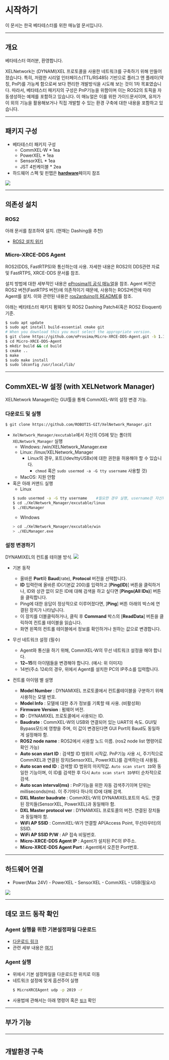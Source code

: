 # 시작하기

이 문서는 한국 베타테스터를 위한 매뉴얼 문서입니다.

---
## 개요

베타테스터 여러분, 환영합니다.

XELNetwork는 (DYNAMI)XEL 프로토콜을 사용한 네트워크를 구축하기 위해 만들어졌습니다. 특히, 저렴한 시리얼 인터페이스(TTL/RS485) 기반으로 플러그 앤 플레이(약칭, PnP)를 가능케 함으로써 보다 편리한 개발방식을 시도해 보는 것이 1차 목표였습니다.
따라서, 베타테스터 패키지의 구성은 PnP기능을 위함이며 이는 ROS2의 토픽을 자동생성하는 예제를 포함하고 있습니다. 이 매뉴얼은 이를 위한 가이드문서이며, 유저가 이 외의 기능을 활용해보거나 직접 개발할 수 있는 환경 구축에 대한 내용을 포함하고 있습니다.

---

## 패키지 구성

- 베타테스터 패키지 구성
  - CommXEL-W * 1ea
  - PowerXEL * 1ea
  - SensorXEL * 1ea
  - JST 4핀케이블 * 2ea 
- 하드웨어 스펙 및 핀맵은 [**hardware**](hardware.md)페이지 참조

![](_static/xelnetwork_beta_pack.png)


---
## 의존성 설치

### ROS2
아래 문서를 참조하여 설치. (현재는 Dashing을 추천)
- [ROS2 설치 위키](https://index.ros.org/doc/ros2/Installation/Dashing/#installing-ros-2-dashing-diademata)

### Micro-XRCE-DDS Agent
ROS2(DDS, FastRTPS)와 통신하는데 사용.
자세한 내용은 ROS2의 DDS관련 자료 및 FastRTPS, XRCE-DDS 문서를 참조.

설치 방법에 대한 세부적인 내용은 [eProsima의 공식 매뉴얼](https://micro-xrce-dds.readthedocs.io/en/latest/installation.html#installing-the-agent-stand-alone)을 참조.
Agent 버전은 ROS2 버전(FastRTPS 버전)에 의존적이기 때문에, 사용하는 ROS2버전에 따라 Agent를 설치.
이와 관련된 내용은 [ros2arduino의 README](https://github.com/ROBOTIS-GIT/ros2arduino#version-specific-dependencies)를 참조.

아래는 베타테스터 패키지 펌웨어 및 ROS2 Dashing Patch4(혹은 ROS2 Eloquent) 기준.
```bash
$ sudo apt update
$ sudo apt install build-essential cmake git
# When you download this you must select the appropriate version.
$ git clone https://github.com/eProsima/Micro-XRCE-DDS-Agent.git -b 1.1.5
$ cd Micro-XRCE-DDS-Agent
$ mkdir build && cd build
$ cmake ..
$ make
$ sudo make install
$ sudo ldconfig /usr/local/lib/
```
---
## CommXEL-W 설정 (with XELNetwork Manager)
XELNetwork Manager라는 GUI툴을 통해 CommXEL-W의 설정 변경 가능.

### 다운로드 및 실행
```bash
$ git clone https://github.com/ROBOTIS-GIT/XelNetwork_Manager.git
```
- `XelNetwork_Manager/excutable`에서 자신의 OS에 맞는 폴더의 `XELNetwork_Manager` 실행
  - Windows: /win/XELNetwork_Manager.exe
  - Linux: /linux/XELNetwork_Manager
    - Linux의 경우, 포트(/dev/ttyUSBx)에 대한 권한을 허용해야 할 수 있습니다. 
      - `chmod` 혹은 `sudo usermod -a -G tty username` 사용할 것)
  - MacOS: 지원 안함
- 혹은 아래 커맨드 실행
  - Linux
  ```bash
  $ sudo usermod -a -G tty username    #필요한 경우 실행, username은 자신의 계정이름으로 변경
  $ cd ./XelNetwork_Manager/excutable/linux
  $ ./XELManager
  ```
  - WIndows
  ```bash
  > cd ./XelNetwork_Manager/excutable/win
  > ./XELManager.exe
  ```

### 설정 변경하기
DYNAMIXEL의 컨트롤 테이블 방식.
![](_static/xel_manager.png)

- 기본 동작
  - 올바른 **Port**와 **Baud**(rate), **Protocol** 버전을 선택합니다.
  - **ID** 입력란에 올바른 ID(기본값 200)를 입력하고 [**Ping(ID)**] 버튼을 클릭하거나, ID와 상관 없이 모든 ID에 대해 검색을 하고 싶다면 [**Pings(All IDs)**] 버튼을 클릭합니다.
  - Ping에 대한 응답이 정상적으로 이루어졌다면, [**Ping**] 버튼 아래의 박스에 연결된 장치가 나타납니다.
  - 이 장치를 더블클릭하거나, 클릭 후 **Command** 박스의 [**ReadData**] 버튼을 클릭하여 컨트롤 테이블을 읽습니다.
  - 화면 왼쪽의 컨트롤 테이블에서 정보를 확인하거나 원하는 값으로 변경합니다.

- 무선 네트워크 설정 (필수)
  - Agent와 통신을 하기 위해, CommXEL-W의 무선 네트워크 설정을 해야 합니다.
  - **12~15**의 아이템들을 변경해야 합니다. (예시: 위 이미지)
  - 14번(주소 124)의 경우, 위에서 Agent를 설치한 PC의 IP주소를 입력합니다.

- 컨트롤 아이템 별 설명
  - **Model Number** : DYNAMIXEL 프로토콜에서 컨트롤테이블을 구분하기 위해 사용하는 모델 번호.
  - **Model Info** : 모델에 대한 추가 정보를 기록할 때 사용. (비활성화)
  - **Firmware Version** : 펌웨어 버전.
  - **ID** : DYNAMIXEL 프로토콜에서 사용되는 ID.
  - **Baudrate** : CommXEL-W의 USB와 연결되어 있는 UART의 속도. GUI및 Bypass모드에 영향을 주며, 이 값이 변경된다면 GUI Port의 Baud도 동일하게 설정해야 함.
  - **ROS2 node name** : ROS2에서 사용할 노드 이름. (ros2 node list 명령어로 확인 가능)
  - **Auto scan start ID** : 검색할 ID 범위의 시작값. PnP기능 사용 시, 주기적으로 CommXEL과 연결된 장치(SensorXEL, PowerXEL)를 검색하는데 사용됨.
  - **Auto scan end ID** : 검색할 ID 범위의 마지막값. `Auto scan start ID`와 동일한 기능이며, 이 ID를 검색한 후 다시 `Auto scan start ID`부터 순차적으로 검색.
  - **Auto scan interval(ms)** : PnP기능을 위한 자동 검색주기이며 단위는 milliseconds(ms). 이 주기마다 하나의 ID에 대해 검색.
  - **DXL Master baudrate** : CommXEL-W의 DYNAMIXEL포트의 속도. 연결된 장치들(SensorXEL, PowerXEL)과 동일해야 함.
  - **DXL Master protocol ver** : DYNAMIXEL 프로토콜의 버전. 연결된 장치들과 동일해야 함.
  - **WiFi AP SSID** : CommXEL-W가 연결할 AP(Access Point, 무선라우터)의 SSID.
  - **WiFi AP SSID P/W** : AP 접속 비밀번호.
  - **Micro-XRCE-DDS Agent IP** : Agent가 설치된 PC의 IP주소.
  - **Micro-XRCE-DDS Agent Port** : Agent에서 오픈한 Port번호.

---

## 하드웨어 연결

- Power(Max 24V) - PowerXEL - SensorXEL - CommXEL - USB(필요시)

![](_static/xelnetwork_board_connection.png)

---

## 데모 코드 동작 확인

### Agent 실행을 위한 기본설정파일 다운로드
- [다운로드 링크]()
- 관련 세부 내용은 [여기](https://github.com/ROBOTIS-GIT/ros2arduino#appendix-how-to-configure-entities-from-reference-file-available-at-011-or-above)

### Agent 실행
- 위에서 기본 설정파일을 다운로드한 위치로 이동
- 네트워크 설정에 맞게 옵션주어 실행
  ```bash
  $ MicroXRCEAgent udp -p 2019 -r 
  ```
- 사용법에 관해서는 아래 명령어 혹은 [`링크`](https://github.com/ROBOTIS-GIT/ros2arduino#appendix-how-to-configure-entities-from-reference-file-available-at-011-or-above) 확인

---

## 부가 기능

### 


---

# 

## 개발환경 구축

